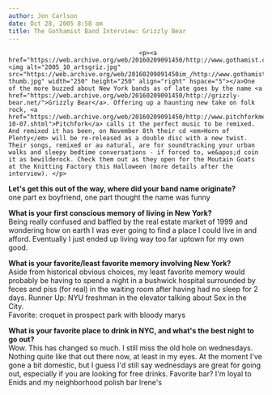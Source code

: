 ```yaml
---
author: Jen Carlson
date: Oct 28, 2005 8:58 am
title: The Gothamist Band Interview: Grizzly Bear
---
```


	
										<p><a href="https://web.archive.org/web/20160209091450/http://www.gothamist.com/attachments/arts_jen/2005_10_artsgriz.jpg"><img alt="2005_10_artsgriz.jpg" src="https://web.archive.org/web/20160209091450im_/http://www.gothamist.com/attachments/arts_jen/2005_10_artsgriz-thumb.jpg" width="250" height="250" align="right" hspace="5"></a>One of the more buzzed about New York bands as of late goes by the name <a href="https://web.archive.org/web/20160209091450/http://grizzly-bear.net/">Grizzly Bear</a>. Offering up a haunting new take on folk rock, <a href="https://web.archive.org/web/20160209091450/http://www.pitchforkmedia.com/tracks/05-10-07.shtml">Pitchfork</a> calls it the perfect music to be remixed. And remixed it has been, on November 8th their cd <em>Horn of Plenty</em> will be re-released as a double disc with a new twist. Their songs, remixed or au natural, are for soundtracking your urban walks and sleepy bedtime conversations - if forced to, we&apos;d coin it as bewilderock. Check them out as they open for the Moutain Goats at the Knitting Factory this Halloween (more details after the interview). </p>

<p><strong>Let&apos;s get this out of the way, where did your band name originate?</strong><br>
one part ex boyfriend, one part thought the name was funny</p>

<p><strong>What is your first conscious memory of living in New York?</strong><br>
Being really confused and baffled by the real estate market of 1999 and wondering how on earth I was ever going to find a place I could live in and afford. Eventually I just ended up living way too far uptown for my own good.</p>

<p><strong>What is your favorite/least favorite memory involving New York?</strong><br>
Aside from historical obvious choices, my least favorite memory would probably be having to spend a night in a bushwick hospital surrounded by feces and piss (for real) in the waiting room after having had no sleep for 2 days. Runner Up: NYU freshman in the elevator talking about Sex in the City.<br>
Favorite: croquet in prospect park with bloody marys</p>

<p><strong>What is your favorite place to drink in NYC, and what&apos;s the best night to go out?</strong><br>
Wow. This has changed so much. I still miss the old hole on wednesdays. Nothing quite like that out there now, at least in my eyes. At the moment I&apos;ve gone a bit domestic, but I guess I&apos;d still say wednesdays are great for going out, especially if you are looking for free drinks. Favorite bar? I&apos;m loyal to Enids and my neighborhood polish bar Irene&apos;s</p>					
										
									
				